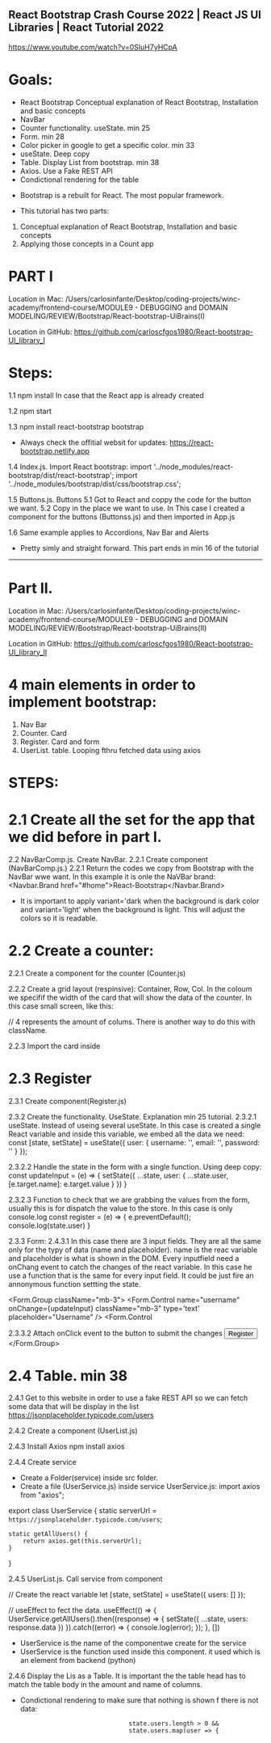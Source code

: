 ## React Bootstrap Crash Course 2022 | React JS UI Libraries | React Tutorial 2022
https://www.youtube.com/watch?v=0SIuH7yHCpA

# Goals:
- React Bootstrap Conceptual explanation of React Bootstrap, Installation and basic concepts
- NavBar
- Counter functionality. useState. min 25
- Form. min 28
- Color picker in google to get a specific color. min 33
- useState. Deep copy
- Table. Display List from bootstrap. min 38
- Axios. Use a Fake REST API
- Condictional rendering for the table

* Bootstrap is a rebuilt for React. The most popular framework.

* This tutorial has two parts:
1. Conceptual explanation of React Bootstrap, Installation and basic concepts
2. Applying those concepts in a Count app

# PART I
Location in Mac:
/Users/carlosinfante/Desktop/coding-projects/winc-academy/frontend-course/MODULE9 - DEBUGGING and DOMAIN MODELING/REVIEW/Bootstrap/React-bootstrap-UiBrains(I)

Location in GitHub:
https://github.com/carloscfgos1980/React-bootstrap-UI_library_I

# Steps:
1.1 npm install
In case that the React app is already created

1.2 npm start

1.3 npm install react-bootstrap bootstrap
* Always check the offitial websit for updates:
https://react-bootstrap.netlify.app

1.4 Index.js. Import React bootstrap:
import '../node_modules/react-bootstrap/dist/react-bootstrap';
import '../node_modules/bootstrap/dist/css/bootstrap.css';

1.5 Buttons.js. Buttons
5.1 Got to React and coppy the code for the button we want.
5.2 Copy in the place we want to use. In This case I created a component for the buttons (Buttonss.js) and then imported in App.js

1.6 Same example applies to Accordions, Nav Bar and Alerts

* Pretty simly and straight forward. This part ends in min 16 of the tutorial

--------------------------------------------------------

# Part II. 
Location in Mac:
/Users/carlosinfante/Desktop/coding-projects/winc-academy/frontend-course/MODULE9 - DEBUGGING and DOMAIN MODELING/REVIEW/Bootstrap/React-bootstrap-UiBrains(II)

Location in GitHub:
https://github.com/carloscfgos1980/React-bootstrap-UI_library_II

# 4 main elements in order to implement bootstrap:
1. Nav Bar
2. Counter. Card
3. Register. Card and form
4. UserList. table. Looping fthru fetched data using axios

# STEPS:
# 2.1 Create all the set for the app that we did before in part I.

2.2 NavBarComp.js. Create NavBar.
2.2.1 Create component (NavBarComp.js.)
2.2.1 Return the codes we copy from Bootstrap with the NavBar wwe want. In this example it is onle the NaVBar brand:
        <Navbar bg="dark" expand="sm" variant='dark'>
            <Container>
                <Navbar.Brand href="#home">React-Bootstrap</Navbar.Brand>
            </Container>
        </Navbar>
* It is important to apply variant='dark when the background is dark color and variant='light' when the background is light. This will adjust the colors so it is readable.


# 2.2 Create a counter:
2.2.1 Create a component for the counter (Counter.js)

2.2.2 Create a grid layout (respinsive): Container, Row, Col. 
In the coloum we specifif the width of the card that will show the data of the counter. In this case small screen, like this:
<Col xs={4}> // 4 represents the amount of colums. There is another way to do this with className.

2.2.3 Import the card inside <Col>

# 2.3 Register
2.3.1 Create component(Register.js)

2.3.2 Create the functionality. UseState. Explanation min 25 tutorial. 
2.3.2.1 useState. Instead of useing several useState. In this case is created a single React variable and inside this variable, we embed all the data we need:
    const [state, setState] = useState({
        user: {
            username: '',
            email: '',
            password: ''
        }
    });

2.3.2.2 Handle the state in the form with a single function. Using deep copy:
    const updateInput = (e) => {
        setState({
            ...state,
            user: {
                ...state.user,
                [e.target.name]: e.target.value
            }
        })
    }

2.3.2.3 Function to check that we are grabbing the values from the form, usually this is for dispatch the value to the store. In this case is only console.log
    const register = (e) => {
        e.preventDefault();
        console.log(state.user)
    }

2.3.3 Form:
2.4.3.1 In this case there are 3 input fields. They are all the same only for the typy of data (name and placeholder). name is the reac variable and placeholder is what is shown in the DOM. Every inputfield need a onChang event to catch the changes of the react variable. In this case he use a function that is the same for every input field. It could be just fire an annonymous function settting the state. 
                                <Form>
                                    <Form.Group className="mb-3">
                                        <Form.Control
                                            name="username"
                                            onChange={updateInput}
                                            className="mb-3" type='text' placeholder="Username" />
                                        <Form.Control

2.3.3.2 Attach onClick event to the button to submit the changes
                                        <Button
                                            onClick={register}
                                            variant="warning" type="submit">Register</Button>
                                    </Form.Group>

# 2.4 Table. min 38

2.4.1 Get to this website in order to use a fake REST API so we can fetch some data that will be display in the list
https://jsonplaceholder.typicode.com/users

2.4.2 Create a component (UserList.js)

2.4.3 Install Axios
npm install axios

2.4.4 Create service
- Create a Folder(service) inside src folder. 
- Create a file (UserService.js) inside service
UserService.js:
import axios from "axios";

export class UserService {
    static serverUrl = `https://jsonplaceholder.typicode.com/users`;

    static getAllUsers() {
        return axios.get(this.serverUrl);
    }
}



2.4.5 UserList.js. Call service from component

// Create the react variable
    let [state, setState] = useState({
        users: []
    });

// useEffect to fect the data. 
    useEffect(() => {
        UserService.getAllUsers().then((response) => {
            setState({
                ...state,
                users: response.data
            })
        }).catch((error) => {
            console.log(error);
        });
    }, [])
- UserService is the name of the componentwe create for the service
- UserService is the function used inside this component. it used <class> which is an element from backend (python)

2.4.6 Display the Lis as a Table. It is important the the table head has to match the table body in the amount and name of columns.
* Condictional rendering to make sure that nothing is shown f there is not data:

                                    state.users.length > 0 &&
                                    state.users.map(user => {